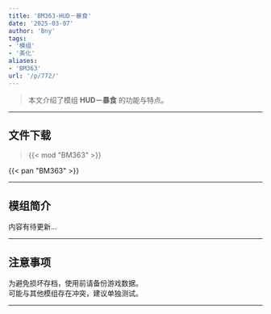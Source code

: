 ```yaml
---
title: 'BM363-HUD－暴食'
date: '2025-03-07'
author: 'Bny'
tags:
- '模组'
- '美化'
aliases:
- 'BM363'
url: '/p/772/'
---
```


> 本文介绍了模组 **HUD－暴食** 的功能与特点。

---

## 文件下载  

> {{< mod "BM363" >}}  

{{< pan "BM363" >}}  

---

## 模组简介

>  
内容有待更新...  

---

## 注意事项

>  
为避免损坏存档，使用前请备份游戏数据。  
可能与其他模组存在冲突，建议单独测试。  

---

